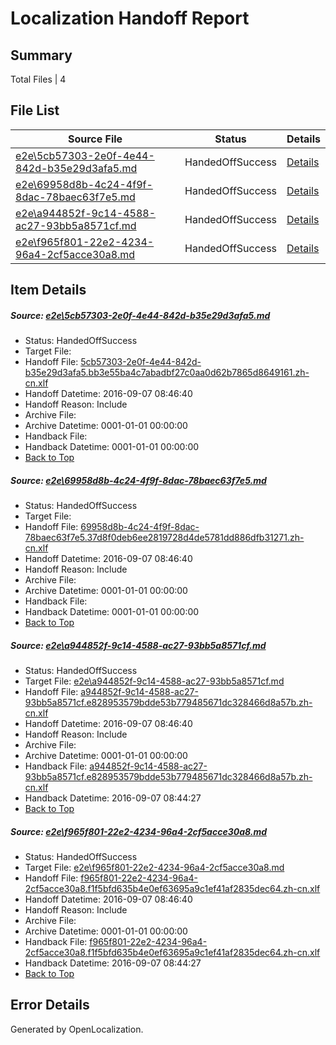 # <a name='report-top'></a> Localization Handoff Report

## Summary
 Total Files | 4

## File List
 Source File | Status | Details 
 ----------- | ------ | ------- 
 [e2e\5cb57303-2e0f-4e44-842d-b35e29d3afa5.md](https://github.com/OpenLocalizationTestOrg/ol-test0/blob/c9bed97ce784739f2c73a68f55b4374f559c69a7/e2e/5cb57303-2e0f-4e44-842d-b35e29d3afa5.md) | HandedOffSuccess | [Details](#cab4e7f33ede92900f53d4487d7ee937f7fca47b3)
 [e2e\69958d8b-4c24-4f9f-8dac-78baec63f7e5.md](https://github.com/OpenLocalizationTestOrg/ol-test0/blob/3b8e253730c3bfd6d5cc46a04fa3add0526d1e90/e2e/69958d8b-4c24-4f9f-8dac-78baec63f7e5.md) | HandedOffSuccess | [Details](#735ce37fac8e41fbefa77434a3dff5185e5bb47a4)
 [e2e\a944852f-9c14-4588-ac27-93bb5a8571cf.md](https://github.com/OpenLocalizationTestOrg/ol-test0/blob/f48ba0c86f2dcb4f692fc58b39f3d8fda07a4c2f/e2e/a944852f-9c14-4588-ac27-93bb5a8571cf.md) | HandedOffSuccess | [Details](#ae38fb8ec72de6e8486b20edb4056342bf852ab35)
 [e2e\f965f801-22e2-4234-96a4-2cf5acce30a8.md](https://github.com/OpenLocalizationTestOrg/ol-test0/blob/f48ba0c86f2dcb4f692fc58b39f3d8fda07a4c2f/e2e/f965f801-22e2-4234-96a4-2cf5acce30a8.md) | HandedOffSuccess | [Details](#1cb2ce0392ffe7b87cae6019b06d960a49090f726)

## Item Details
##### <a name='cab4e7f33ede92900f53d4487d7ee937f7fca47b3'></a> Source: [e2e\5cb57303-2e0f-4e44-842d-b35e29d3afa5.md](https://github.com/OpenLocalizationTestOrg/ol-test0/blob/c9bed97ce784739f2c73a68f55b4374f559c69a7/e2e/5cb57303-2e0f-4e44-842d-b35e29d3afa5.md)
* Status: HandedOffSuccess
* Target File: 
* Handoff File: [5cb57303-2e0f-4e44-842d-b35e29d3afa5.bb3e55ba4c7abadbf27c0aa0d62b7865d8649161.zh-cn.xlf](https://github.com/OpenLocalizationTestOrg/ol-test0-handoff/blob/4612d4dd71ac4acdcf64acbb1b4777be8e409164/ol-handoff/OpenLocalizationTestOrg/ol-test0-zhcn/ci/ht/5cb57303-2e0f-4e44-842d-b35e29d3afa5.bb3e55ba4c7abadbf27c0aa0d62b7865d8649161.zh-cn.xlf)
* Handoff Datetime: 2016-09-07 08:46:40
* Handoff Reason: Include
* Archive File: 
* Archive Datetime: 0001-01-01 00:00:00
* Handback File: 
* Handback Datetime: 0001-01-01 00:00:00
* [Back to Top](#report-top)

##### <a name='735ce37fac8e41fbefa77434a3dff5185e5bb47a4'></a> Source: [e2e\69958d8b-4c24-4f9f-8dac-78baec63f7e5.md](https://github.com/OpenLocalizationTestOrg/ol-test0/blob/3b8e253730c3bfd6d5cc46a04fa3add0526d1e90/e2e/69958d8b-4c24-4f9f-8dac-78baec63f7e5.md)
* Status: HandedOffSuccess
* Target File: 
* Handoff File: [69958d8b-4c24-4f9f-8dac-78baec63f7e5.37d8f0deb6ee2819728d4de5781dd886dfb31271.zh-cn.xlf](https://github.com/OpenLocalizationTestOrg/ol-test0-handoff/blob/4612d4dd71ac4acdcf64acbb1b4777be8e409164/ol-handoff/OpenLocalizationTestOrg/ol-test0-zhcn/ci/ht/69958d8b-4c24-4f9f-8dac-78baec63f7e5.37d8f0deb6ee2819728d4de5781dd886dfb31271.zh-cn.xlf)
* Handoff Datetime: 2016-09-07 08:46:40
* Handoff Reason: Include
* Archive File: 
* Archive Datetime: 0001-01-01 00:00:00
* Handback File: 
* Handback Datetime: 0001-01-01 00:00:00
* [Back to Top](#report-top)

##### <a name='ae38fb8ec72de6e8486b20edb4056342bf852ab35'></a> Source: [e2e\a944852f-9c14-4588-ac27-93bb5a8571cf.md](https://github.com/OpenLocalizationTestOrg/ol-test0/blob/f48ba0c86f2dcb4f692fc58b39f3d8fda07a4c2f/e2e/a944852f-9c14-4588-ac27-93bb5a8571cf.md)
* Status: HandedOffSuccess
* Target File: [e2e\a944852f-9c14-4588-ac27-93bb5a8571cf.md](https://github.com/OpenLocalizationTestOrg/ol-test0-zhcn/blob/05b8206376c4a05646aec27a7136597e0fb0487a/e2e/a944852f-9c14-4588-ac27-93bb5a8571cf.md)
* Handoff File: [a944852f-9c14-4588-ac27-93bb5a8571cf.e828953579bdde53b779485671dc328466d8a57b.zh-cn.xlf](https://github.com/OpenLocalizationTestOrg/ol-test0-handoff/blob/4612d4dd71ac4acdcf64acbb1b4777be8e409164/ol-handoff/OpenLocalizationTestOrg/ol-test0-zhcn/ci/ht/a944852f-9c14-4588-ac27-93bb5a8571cf.e828953579bdde53b779485671dc328466d8a57b.zh-cn.xlf)
* Handoff Datetime: 2016-09-07 08:46:40
* Handoff Reason: Include
* Archive File: 
* Archive Datetime: 0001-01-01 00:00:00
* Handback File: [a944852f-9c14-4588-ac27-93bb5a8571cf.e828953579bdde53b779485671dc328466d8a57b.zh-cn.xlf](https://github.com/OpenLocalizationTestOrg/ol-test0-handback/blob/1fa3b96e369e10f9f999e14dcc6510be28c3394f/ol-handback/OpenLocalizationTestOrg/ol-test0-zhcn/ci/high/a944852f-9c14-4588-ac27-93bb5a8571cf.e828953579bdde53b779485671dc328466d8a57b.zh-cn.xlf)
* Handback Datetime: 2016-09-07 08:44:27
* [Back to Top](#report-top)

##### <a name='1cb2ce0392ffe7b87cae6019b06d960a49090f726'></a> Source: [e2e\f965f801-22e2-4234-96a4-2cf5acce30a8.md](https://github.com/OpenLocalizationTestOrg/ol-test0/blob/f48ba0c86f2dcb4f692fc58b39f3d8fda07a4c2f/e2e/f965f801-22e2-4234-96a4-2cf5acce30a8.md)
* Status: HandedOffSuccess
* Target File: [e2e\f965f801-22e2-4234-96a4-2cf5acce30a8.md](https://github.com/OpenLocalizationTestOrg/ol-test0-zhcn/blob/05b8206376c4a05646aec27a7136597e0fb0487a/e2e/f965f801-22e2-4234-96a4-2cf5acce30a8.md)
* Handoff File: [f965f801-22e2-4234-96a4-2cf5acce30a8.f1f5bfd635b4e0ef63695a9c1ef41af2835dec64.zh-cn.xlf](https://github.com/OpenLocalizationTestOrg/ol-test0-handoff/blob/4612d4dd71ac4acdcf64acbb1b4777be8e409164/ol-handoff/OpenLocalizationTestOrg/ol-test0-zhcn/ci/ht/f965f801-22e2-4234-96a4-2cf5acce30a8.f1f5bfd635b4e0ef63695a9c1ef41af2835dec64.zh-cn.xlf)
* Handoff Datetime: 2016-09-07 08:46:40
* Handoff Reason: Include
* Archive File: 
* Archive Datetime: 0001-01-01 00:00:00
* Handback File: [f965f801-22e2-4234-96a4-2cf5acce30a8.f1f5bfd635b4e0ef63695a9c1ef41af2835dec64.zh-cn.xlf](https://github.com/OpenLocalizationTestOrg/ol-test0-handback/blob/1fa3b96e369e10f9f999e14dcc6510be28c3394f/ol-handback/OpenLocalizationTestOrg/ol-test0-zhcn/ci/high/f965f801-22e2-4234-96a4-2cf5acce30a8.f1f5bfd635b4e0ef63695a9c1ef41af2835dec64.zh-cn.xlf)
* Handback Datetime: 2016-09-07 08:44:27
* [Back to Top](#report-top)


## Error Details

Generated by OpenLocalization.
